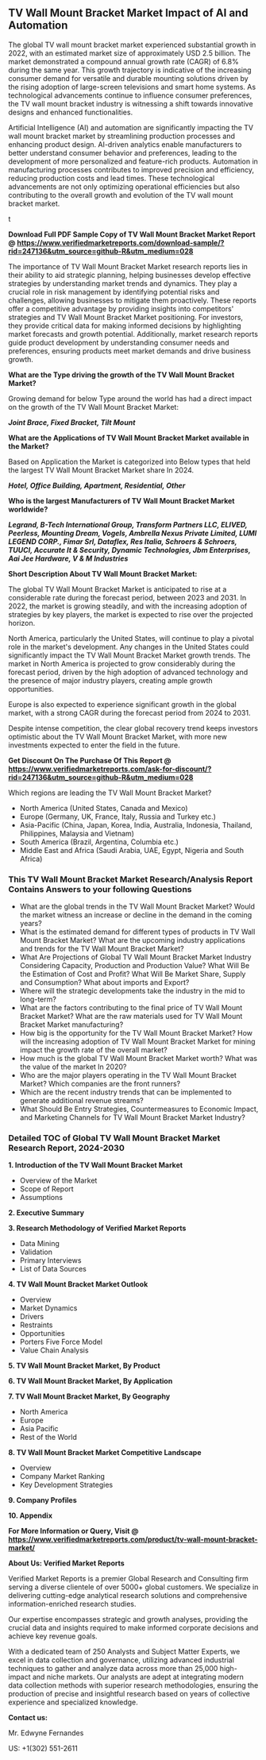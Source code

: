 <h2>TV Wall Mount Bracket Market Impact of AI and Automation</h2><p>The global TV wall mount bracket market experienced substantial growth in 2022, with an estimated market size of approximately USD 2.5 billion. The market demonstrated a compound annual growth rate (CAGR) of 6.8% during the same year. This growth trajectory is indicative of the increasing consumer demand for versatile and durable mounting solutions driven by the rising adoption of large-screen televisions and smart home systems. As technological advancements continue to influence consumer preferences, the TV wall mount bracket industry is witnessing a shift towards innovative designs and enhanced functionalities.</p><p>Artificial Intelligence (AI) and automation are significantly impacting the TV wall mount bracket market by streamlining production processes and enhancing product design. AI-driven analytics enable manufacturers to better understand consumer behavior and preferences, leading to the development of more personalized and feature-rich products. Automation in manufacturing processes contributes to improved precision and efficiency, reducing production costs and lead times. These technological advancements are not only optimizing operational efficiencies but also contributing to the overall growth and evolution of the TV wall mount bracket market.</p>t</p><p id="" class=""><strong>Download Full PDF Sample Copy of TV Wall Mount Bracket Market Report @ <a href="https://www.verifiedmarketreports.com/download-sample/?rid=247136&utm_source=github-R&utm_medium=028" target="_blank">https://www.verifiedmarketreports.com/download-sample/?rid=247136&utm_source=github-R&utm_medium=028</a></strong></p><p>The importance of&nbsp;TV Wall Mount Bracket Market research reports lies in their ability to aid strategic planning, helping businesses develop effective strategies by understanding market trends and dynamics. They play a crucial role in risk management by identifying potential risks and challenges, allowing businesses to mitigate them proactively. These reports offer a competitive advantage by providing insights into competitors' strategies and TV Wall Mount Bracket Market positioning. For investors, they provide critical data for making informed decisions by highlighting market forecasts and growth potential. Additionally, market research reports guide product development by understanding consumer needs and preferences, ensuring products meet market demands and drive business growth.</p><p><strong>What are the&nbsp;Type driving the growth of the TV Wall Mount Bracket Market?</strong></p><p id="" class="">Growing demand for below Type around the world has had a direct impact on the growth of the TV Wall Mount Bracket Market:</p><em><strong>Joint Brace, Fixed Bracket, Tilt Mount</strong></em></p><strong>What are the&nbsp;Applications&nbsp;of TV Wall Mount Bracket Market available in the Market?</strong></p><p id="" class="">Based on Application the Market is categorized into Below types that held the largest TV Wall Mount Bracket Market share In 2024.</p><em><strong>Hotel, Office Building, Apartment, Residential, Other</strong></em></p><strong>Who is the largest Manufacturers of TV Wall Mount Bracket Market worldwide?</strong></p><p><em><strong>Legrand, B-Tech International Group, Transform Partners LLC, ELIVED, Peerless, Mounting Dream, Vogels, Ambrella Nexus Private Limited, LUMI LEGEND CORP., Fimar Srl, Dataflex, Res Italia, Schroers & Schroers, TUUCI, Accurate It & Security, Dynamic Technologies, Jbm Enterprises, Aai Jee Hardware, V & M Industries</strong></em></p><p id="" class=""><strong>Short Description About TV Wall Mount Bracket Market:</strong></p><p>The global TV Wall Mount Bracket Market is anticipated to rise at a considerable rate during the forecast period, between 2023 and 2031. In 2022, the market is growing steadily, and with the increasing adoption of strategies by key players, the market is expected to rise over the projected horizon.</p><p>North America, particularly the United States, will continue to play a pivotal role in the market's development. Any changes in the United States could significantly impact the TV Wall Mount Bracket Market growth trends. The market in North America is projected to grow considerably during the forecast period, driven by the high adoption of advanced technology and the presence of major industry players, creating ample growth opportunities.</p><p>Europe is also expected to experience significant growth in the global market, with a strong CAGR during the forecast period from 2024 to 2031.</p><p>Despite intense competition, the clear global recovery trend keeps investors optimistic about the TV Wall Mount Bracket Market, with more new investments expected to enter the field in the future.</p><p id="" class=""><strong>Get Discount On The Purchase Of This Report @ <a href="https://www.verifiedmarketreports.com/ask-for-discount/?rid=247136&utm_source=github-R&utm_medium=028" target="_blank">https://www.verifiedmarketreports.com/ask-for-discount/?rid=247136&utm_source=github-R&utm_medium=028</a></strong></p>Which regions are leading the TV Wall Mount Bracket Market?</p><ul><li>North America (United States, Canada and Mexico)</li><li>Europe (Germany, UK, France, Italy, Russia and Turkey etc.)</li><li>Asia-Pacific (China, Japan, Korea, India, Australia, Indonesia, Thailand, Philippines, Malaysia and Vietnam)</li><li>South America (Brazil, Argentina, Columbia etc.)</li><li>Middle East and Africa (Saudi Arabia, UAE, Egypt, Nigeria and South Africa)</li></ul><h3 id="" class="">This TV Wall Mount Bracket Market Research/Analysis Report Contains Answers to your following Questions</h3><ul><li>What are the global trends in the TV Wall Mount Bracket Market? Would the market witness an increase or decline in the demand in the coming years?</li><li>What is the estimated demand for different types of products in TV Wall Mount Bracket Market? What are the upcoming industry applications and trends for the TV Wall Mount Bracket Market?</li><li>What Are Projections of Global TV Wall Mount Bracket Market Industry Considering Capacity, Production and Production Value? What Will Be the Estimation of Cost and Profit? What Will Be Market Share, Supply and Consumption? What about imports and Export?</li><li>Where will the strategic developments take the industry in the mid to long-term?</li><li>What are the factors contributing to the final price of TV Wall Mount Bracket Market? What are the raw materials used for TV Wall Mount Bracket Market manufacturing?</li><li>How big is the opportunity for the TV Wall Mount Bracket Market? How will the increasing adoption of TV Wall Mount Bracket Market for mining impact the growth rate of the overall market?</li><li>How much is the global TV Wall Mount Bracket Market worth? What was the value of the market In 2020?</li><li>Who are the major players operating in the TV Wall Mount Bracket Market? Which companies are the front runners?</li><li>Which are the recent industry trends that can be implemented to generate additional revenue streams?</li><li>What Should Be Entry Strategies, Countermeasures to Economic Impact, and Marketing Channels for TV Wall Mount Bracket Market Industry?</li></ul><h3 id="" class="">Detailed TOC of Global TV Wall Mount Bracket Market Research Report, 2024-2030</h3><p id="" class=""><strong>1. Introduction of the TV Wall Mount Bracket Market</strong></p><ul><li>Overview of the Market</li><li>Scope of Report</li><li>Assumptions</li></ul><p id="" class=""><strong>2. Executive Summary</strong></p><p id="" class=""><strong>3. Research Methodology of Verified Market Reports</strong></p><ul><li>Data Mining</li><li>Validation</li><li>Primary Interviews</li><li>List of Data Sources</li></ul><p id="" class=""><strong>4. TV Wall Mount Bracket Market Outlook</strong></p><ul><li>Overview</li><li>Market Dynamics</li><li>Drivers</li><li>Restraints</li><li>Opportunities</li><li>Porters Five Force Model</li><li>Value Chain Analysis</li></ul><p id="" class=""><strong>5. TV Wall Mount Bracket Market, By Product</strong></p><p id="" class=""><strong>6. TV Wall Mount Bracket Market, By Application</strong></p><p id="" class=""><strong>7. TV Wall Mount Bracket Market, By Geography</strong></p><ul><li>North America</li><li>Europe</li><li>Asia Pacific</li><li>Rest of the World</li></ul><p id="" class=""><strong>8. TV Wall Mount Bracket Market Competitive Landscape</strong></p><ul><li>Overview</li><li>Company Market Ranking</li><li>Key Development Strategies</li></ul><p id="" class=""><strong>9. Company Profiles</strong></p><p id="" class=""><strong>10. Appendix</strong></p><p id="" class=""><strong>For More Information or Query, Visit @ <a href="https://www.verifiedmarketreports.com/product/tv-wall-mount-bracket-market/" target="_blank">https://www.verifiedmarketreports.com/product/tv-wall-mount-bracket-market/</a></strong></p><p id="" class=""><strong>About Us: Verified Market Reports</strong></p><p id="" class="">Verified Market Reports is a premier Global Research and Consulting firm serving a diverse clientele of over 5000+ global customers. We specialize in delivering cutting-edge analytical research solutions and comprehensive information-enriched research studies.</p><p id="" class="">Our expertise encompasses strategic and growth analyses, providing the crucial data and insights required to make informed corporate decisions and achieve key revenue goals.</p><p id="" class="">With a dedicated team of 250 Analysts and Subject Matter Experts, we excel in data collection and governance, utilizing advanced industrial techniques to gather and analyze data across more than 25,000 high-impact and niche markets. Our analysts are adept at integrating modern data collection methods with superior research methodologies, ensuring the production of precise and insightful research based on years of collective experience and specialized knowledge.</p><p id="" class=""><strong>Contact us:</strong></p><p id="" class="">Mr. Edwyne Fernandes</p><p id="" class="">US: +1(302) 551-2611</p>